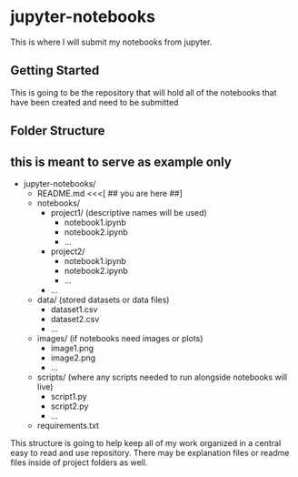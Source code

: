 # jupyter-notebooks

This is where I will submit my notebooks from jupyter. 

## Getting Started 
This is going to be the repository that will hold all of the notebooks that have been created and need to be submitted

## Folder Structure
## this is meant to serve as example only 
- jupyter-notebooks/
    - README.md <<<[ ## you are here ##]
    - notebooks/
        - project1/ (descriptive names will be used)
            - notebook1.ipynb
            - notebook2.ipynb
            - ...
        - project2/
            - notebook1.ipynb
            - notebook2.ipynb
            - ...
        - ...
    - data/ (stored datasets or data files)
        - dataset1.csv
        - dataset2.csv
        - ...
    - images/ (if notebooks need images or plots)
        - image1.png
        - image2.png
        - ...
    - scripts/ (where any scripts needed to run alongside notebooks will live)
        - script1.py
        - script2.py
        - ...
    - requirements.txt

This structure is going to help keep all of my work organized in a central easy to read and use repository. There may be explanation files or readme files inside of project folders as well. 

